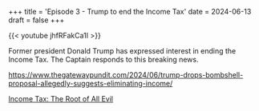 +++
title = 'Episode 3 - Trump to end the Income Tax'
date = 2024-06-13
draft = false
+++

{{< youtube jhfRFakCa1I >}}


Former president Donald Trump has expressed interest in ending the Income Tax. The Captain responds to this breaking news.

https://www.thegatewaypundit.com/2024/06/trump-drops-bombshell-proposal-allegedly-suggests-eliminating-income/


[Income Tax: The Root of All Evil](https://mises.org/library/book/income-tax-root-all-evil)
